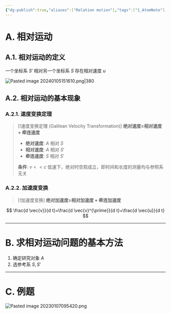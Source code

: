 ```yaml
---
{"dg-publish":true,"aliases":["Relation motion"],"tags":["1_AtomNote"],"number headings":"auto, first-level 1, max 6, A.1.","Created-Date":"2023-01-07 09:15:06","Modified-Date":"2024-04-18 11:53:27","permalink":"/A01_Lessons/Aa05_大学物理/相对运动/","dgPassFrontmatter":true}
---
```



# A. 相对运动
## A.1. 相对运动的定义


一个坐标系 $S'$ 相对另一个坐标系 $S$ 存在相对速度 $u$



![Pasted image 20240105151610.png|380](/img/user/Z02_ObFiles/Attachments/Pasted%20image%2020240105151610.png)



## A.2. 相对运动的基本现象





### A.2.1. 速度变换定理

>[!速度变换定理 (Galilean Velocity Transformation)]
>**绝对速度=相对速度 + 牵连速度**
>
>- **绝对速度**: $A$ 相对 $S$
>- **相对速度**: $A$ 相对 $S'$
>- **牵连速度**: $S$ 相对 $S'$
>
>**条件**: $v<<c$
>低速下，绝对时空观成立，即时间和长度的测量均与参照系无关



### A.2.2. 加速度变换

>[!加速度变换]
>**绝对加速度=相对加速度 + 牵连加速度**

$$
\frac{d \vec{v}}{d t}=\frac{d \vec{v}^{\prime}}{d t}+\frac{d \vec{u}}{d t}
$$


---


# B. 求相对运动问题的基本方法


1. 确定研究对象 $A$
2. 选参考系 $S,S'$




---


# C. 例题

![Pasted image 20230107095420.png](/img/user/Z02_ObFiles/Attachments/Pasted%20image%2020230107095420.png)